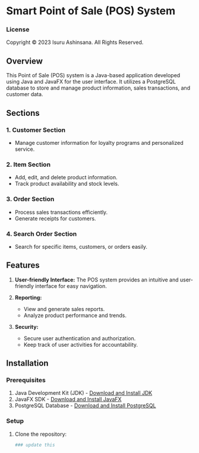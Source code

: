 # Smart Point of Sale (POS) System

### License
Copyright &copy; 2023 Isuru Ashinsana. All Rights Reserved. 


## Overview

This Point of Sale (POS) system is a Java-based application developed using Java and JavaFX for the user interface. It utilizes a PostgreSQL database to store and manage product information, sales transactions, and customer data.

## Sections

### 1. Customer Section

- Manage customer information for loyalty programs and personalized service.

### 2. Item Section

- Add, edit, and delete product information.
- Track product availability and stock levels.

### 3. Order Section

- Process sales transactions efficiently.
- Generate receipts for customers.

### 4. Search Order Section

- Search for specific items, customers, or orders easily.

## Features

1. **User-friendly Interface:** The POS system provides an intuitive and user-friendly interface for easy navigation.

2. **Reporting:**
    - View and generate sales reports.
    - Analyze product performance and trends.

3. **Security:**
    - Secure user authentication and authorization.
    - Keep track of user activities for accountability.

## Installation

### Prerequisites

1. Java Development Kit (JDK) - [Download and Install JDK](https://www.oracle.com/java/technologies/javase-downloads.html)
2. JavaFX SDK - [Download and Install JavaFX](https://openjfx.io/openjfx-docs/#introduction)
3. PostgreSQL Database - [Download and Install PostgreSQL](https://www.postgresql.org/download/)

### Setup

1. Clone the repository:
   ```bash
   ### update this
